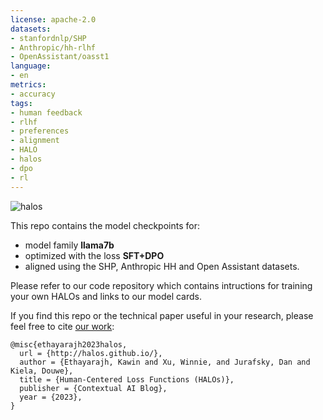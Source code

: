 ```yaml
---
license: apache-2.0
datasets:
- stanfordnlp/SHP
- Anthropic/hh-rlhf
- OpenAssistant/oasst1
language:
- en
metrics:
- accuracy
tags:
- human feedback
- rlhf
- preferences
- alignment
- HALO
- halos
- dpo
- rl
---
```


![halos](https://gist.github.com/assets/29318529/fe2d8391-dbd1-4b7e-9dc4-7cb97e55bc06)

This repo contains the model checkpoints for:
- model family <b>llama7b</b>
- optimized with the loss <b>SFT+DPO</b>
- aligned using the SHP, Anthropic HH and Open Assistant datasets.

Please refer to our code repository which contains intructions for training your own HALOs and links to our model cards.

If you find this repo or the technical paper useful in your research, please feel free to cite [our work](http://halos.github.io/):
```
@misc{ethayarajh2023halos,
  url = {http://halos.github.io/},
  author = {Ethayarajh, Kawin and Xu, Winnie, and Jurafsky, Dan and Kiela, Douwe},
  title = {Human-Centered Loss Functions (HALOs)},
  publisher = {Contextual AI Blog},
  year = {2023},
}
```